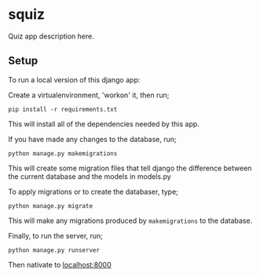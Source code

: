 # squiz
Quiz app description here.

## Setup
To run a local version of this django app:

Create a virtualenvironment, 'workon' it, then run;
```
pip install -r requirements.txt
```
This will install all of the dependencies needed by this app.



If you have made any changes to the database, run;
```
python manage.py makemigrations
```
This will create some migration files that tell django the difference between the current database and the models in models.py



To apply migrations or to create the databaser, type;
```
python manage.py migrate
```
This will make any migrations produced by ```makemigrations``` to the database.



Finally, to run the server, run;
```
python manage.py runserver
```
Then nativate to [localhost:8000](http://127.0.0.1:8000)
